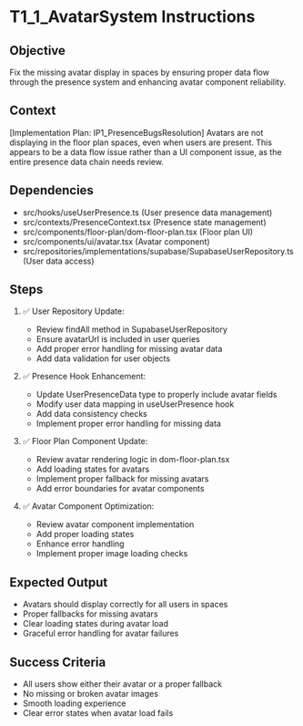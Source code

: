 # T1_1_AvatarSystem Instructions

## Objective
Fix the missing avatar display in spaces by ensuring proper data flow through the presence system and enhancing avatar component reliability.

## Context
[Implementation Plan: IP1_PresenceBugsResolution]
Avatars are not displaying in the floor plan spaces, even when users are present. This appears to be a data flow issue rather than a UI component issue, as the entire presence data chain needs review.

## Dependencies
- src/hooks/useUserPresence.ts (User presence data management)
- src/contexts/PresenceContext.tsx (Presence state management)
- src/components/floor-plan/dom-floor-plan.tsx (Floor plan UI)
- src/components/ui/avatar.tsx (Avatar component)
- src/repositories/implementations/supabase/SupabaseUserRepository.ts (User data access)

## Steps
1. ✅ User Repository Update:
   - Review findAll method in SupabaseUserRepository
   - Ensure avatarUrl is included in user queries
   - Add proper error handling for missing avatar data
   - Add data validation for user objects

2. ✅ Presence Hook Enhancement:
   - Update UserPresenceData type to properly include avatar fields
   - Modify user data mapping in useUserPresence hook
   - Add data consistency checks
   - Implement proper error handling for missing data

3. ✅ Floor Plan Component Update:
   - Review avatar rendering logic in dom-floor-plan.tsx
   - Add loading states for avatars
   - Implement proper fallback for missing avatars
   - Add error boundaries for avatar components

4. ✅ Avatar Component Optimization:
   - Review avatar component implementation
   - Add proper loading states
   - Enhance error handling
   - Implement proper image loading checks

## Expected Output
- Avatars should display correctly for all users in spaces
- Proper fallbacks for missing avatars
- Clear loading states during avatar load
- Graceful error handling for avatar failures

## Success Criteria
- All users show either their avatar or a proper fallback
- No missing or broken avatar images
- Smooth loading experience
- Clear error states when avatar load fails
